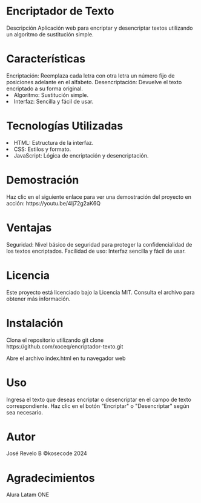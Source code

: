 <h1>Encriptador de Texto</h1>
Descripción
Aplicación web para encriptar y desencriptar textos utilizando un algoritmo de sustitución simple.

<h1>Características</h1>
Encriptación: Reemplaza cada letra con otra letra un número fijo de posiciones adelante en el alfabeto.
Desencriptación: Devuelve el texto encriptado a su forma original.

<li>Algoritmo: Sustitución simple.</li>
<li>Interfaz: Sencilla y fácil de usar.</li>
  
<h1>Tecnologías Utilizadas</h1>
<li>HTML: Estructura de la interfaz.</li>
<li>CSS: Estilos y formato.</li>
<li>JavaScript: Lógica de encriptación y desencriptación.</li>


<h1>Demostración</h1>
Haz clic en el siguiente enlace para ver una demostración del proyecto en acción:
https://youtu.be/4Ij72g2aK6Q

<h1>Ventajas</h1>
Seguridad: Nivel básico de seguridad para proteger la confidencialidad de los textos encriptados.
Facilidad de uso: Interfaz sencilla y fácil de usar.

<h1>Licencia</h1>
Este proyecto está licenciado bajo la Licencia MIT. Consulta el archivo  para obtener más información.

<h1>Instalación</h1>
Clona el repositorio utilizando git clone https://github.com/xoceq/encriptador-texto.git

Abre el archivo index.html en tu navegador web

<h1>Uso</h1>

Ingresa el texto que deseas encriptar o desencriptar en el campo de texto correspondiente.
Haz clic en el botón "Encriptar" o "Desencriptar" según sea necesario.


<h1>Autor</h1>
José Revelo B ©kosecode 2024

<h1>Agradecimientos</h1>
Alura Latam ONE
